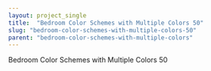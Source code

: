 ```yaml
---
layout: project_single
title:  "Bedroom Color Schemes with Multiple Colors 50"
slug: "bedroom-color-schemes-with-multiple-colors-50"
parent: "bedroom-color-schemes-with-multiple-colors"
---
```

Bedroom Color Schemes with Multiple Colors 50